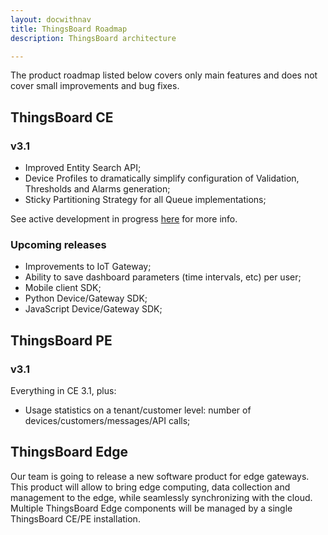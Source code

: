 ```yaml
---
layout: docwithnav
title: ThingsBoard Roadmap
description: ThingsBoard architecture

---
```


The product roadmap listed below covers only main features and does not cover small improvements and bug fixes.         

## ThingsBoard CE

### v3.1
 
 * Improved Entity Search API;
 * Device Profiles to dramatically simplify configuration of Validation, Thresholds and Alarms generation;
 * Sticky Partitioning Strategy for all Queue implementations;
 
See active development in progress [here](https://github.com/thingsboard/thingsboard/tree/develop/3.1) for more info.

### Upcoming releases

 * Improvements to IoT Gateway;
 * Ability to save dashboard parameters (time intervals, etc) per user;
 * Mobile client SDK;
 * Python Device/Gateway SDK;
 * JavaScript Device/Gateway SDK;

## ThingsBoard PE

### v3.1
 
Everything in CE 3.1, plus:

 * Usage statistics on a tenant/customer level: number of devices/customers/messages/API calls;

## ThingsBoard Edge

Our team is going to release a new software product for edge gateways. 
This product will allow to bring edge computing, data collection and management to the edge, while seamlessly synchronizing with the cloud.
Multiple ThingsBoard Edge components will be managed by a single ThingsBoard CE/PE installation.   